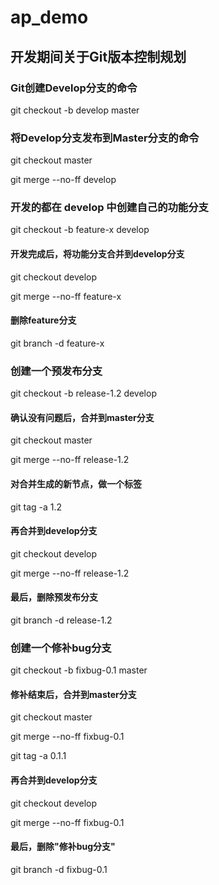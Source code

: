 # ap_demo

## 开发期间关于Git版本控制规划

### Git创建Develop分支的命令
git checkout -b develop master


### 将Develop分支发布到Master分支的命令
git checkout master

git merge --no-ff develop


### 开发的都在 develop 中创建自己的功能分支
git checkout -b feature-x develop

#### 开发完成后，将功能分支合并到develop分支
git checkout develop

git merge --no-ff feature-x
#### 删除feature分支
git branch -d feature-x


### 创建一个预发布分支
git checkout -b release-1.2 develop
#### 确认没有问题后，合并到master分支
git checkout master

git merge --no-ff release-1.2

#### 对合并生成的新节点，做一个标签
git tag -a 1.2

#### 再合并到develop分支
git checkout develop

git merge --no-ff release-1.2
#### 最后，删除预发布分支
git branch -d release-1.2


### 创建一个修补bug分支
git checkout -b fixbug-0.1 master
#### 修补结束后，合并到master分支
git checkout master

git merge --no-ff fixbug-0.1

git tag -a 0.1.1

#### 再合并到develop分支
git checkout develop

git merge --no-ff fixbug-0.1
#### 最后，删除"修补bug分支"
git branch -d fixbug-0.1


